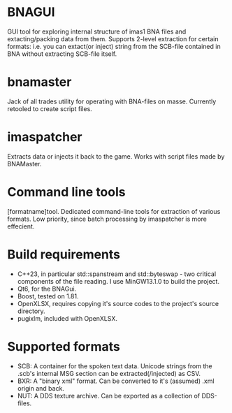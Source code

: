 # BNAGUI
GUI tool for exploring internal structure of imas1 BNA files and extacting/packing data from them. Supports 2-level extraction for certain formats: i.e. you can extact(or inject) string from the SCB-file contained in BNA without extracting SCB-file itself.

# bnamaster
Jack of all trades utility for operating with BNA-files on masse. Currently retooled to create script files.

# imaspatcher
Extracts data or injects it back to the game. Works with script files made by BNAMaster.

# Command line tools
[formatname]tool. Dedicated command-line tools for extraction of various formats. Low priority, since batch processing by imaspatcher is more effecient.

# Build requirements
- C++23, in particular std::spanstream and std::byteswap - two critical components of the file reading. I use MinGW13.1.0 to build the project.
- Qt6, for the BNAGui.
- Boost, tested on 1.81.
- OpenXLSX, requires copying it's source codes to the project's source directory.
- pugixlm, included with OpenXLSX.

# Supported formats
- SCB: A container for the spoken text data. Unicode strings from the .scb's internal MSG section can be extracted(/injected) as CSV.
- BXR: A "binary xml" format. Can be converted to it's (assumed) .xml origin and back.
- NUT: A DDS texture archive. Can be exported as a collection of DDS-files.
